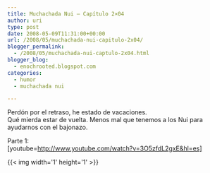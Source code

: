 ```yaml
---
title: Muchachada Nui – Capítulo 2×04
author: uri
type: post
date: 2008-05-09T11:31:00+00:00
url: /2008/05/muchachada-nui-capitulo-2x04/
blogger_permalink:
  - /2008/05/muchachada-nui-captulo-2x04.html
blogger_blog:
  - enochrooted.blogspot.com
categories:
  - humor
  - muchachada nui

---
```

Perdón por el retraso, he estado de vacaciones.  
Qué mierda estar de vuelta. Menos mal que tenemos a los Nui para ayudarnos con el bajonazo.

Parte 1:  
[youtube=http://www.youtube.com/watch?v=3O5zfdL2gxE&hl=es] 

<div class="blogger-post-footer">
  {{< img width='1' height='1' >}}
</div>